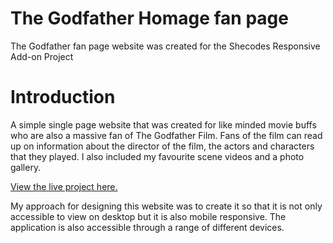 # The Godfather Homage fan page

The Godfather fan page website was created for the Shecodes Responsive Add-on Project

# Introduction

A simple single page website that was created for like minded movie buffs who are also a massive fan of The Godfather Film. Fans of the film can read up on information about the director of the film, the actors and characters that they played. I also included my favourite scene videos and a photo gallery.

[View the live project here.](https://thegodfatherhomage.netlify.app/)

My approach for designing this website was to create it so that it is not only accessible to view on desktop but it is also mobile responsive. The application is also accessible through a range of different devices.
